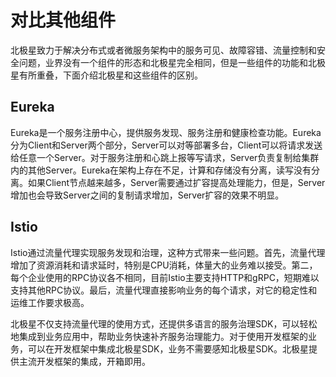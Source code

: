 # 对比其他组件

北极星致力于解决分布式或者微服务架构中的服务可见、故障容错、流量控制和安全问题，业界没有一个组件的形态和北极星完全相同，但是一些组件的功能和北极星有所重叠，下面介绍北极星和这些组件的区别。

## Eureka

Eureka是一个服务注册中心，提供服务发现、服务注册和健康检查功能。Eureka分为Client和Server两个部分，Server可以对等部署多台，Client可以将请求发送给任意一个Server。对于服务注册和心跳上报等写请求，Server负责复制给集群内的其他Server。Eureka在架构上存在不足，计算和存储没有分离，读写没有分离。如果Client节点越来越多，Server需要通过扩容提高处理能力，但是，Server增加也会导致Server之间的复制请求增加，Server扩容的效果不明显。

## Istio

Istio通过流量代理实现服务发现和治理，这种方式带来一些问题。首先，流量代理增加了资源消耗和请求延时，特别是CPU消耗，体量大的业务难以接受。第二，每个企业使用的RPC协议各不相同，目前Istio主要支持HTTP和gRPC，短期难以支持其他RPC协议。最后，流量代理直接影响业务的每个请求，对它的稳定性和运维工作要求极高。

北极星不仅支持流量代理的使用方式，还提供多语言的服务治理SDK，可以轻松地集成到业务应用中，帮助业务快速补齐服务治理能力。对于使用开发框架的业务，可以在开发框架中集成北极星SDK，业务不需要感知北极星SDK。北极星提供主流开发框架的集成，开箱即用。
